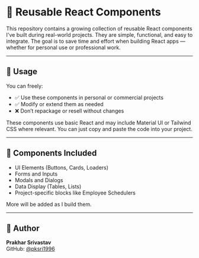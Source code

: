 # 🧩 Reusable React Components

This repository contains a growing collection of reusable React components I've built during real-world projects. They are simple, functional, and easy to integrate. The goal is to save time and effort when building React apps — whether for personal use or professional work.

---

## 🚀 Usage

You can freely:

- ✅ Use these components in personal or commercial projects  
- ✅ Modify or extend them as needed  
- ❌ Don’t repackage or resell without changes

These components use basic React and may include Material UI or Tailwind CSS where relevant. You can just copy and paste the code into your project.

---

## 📁 Components Included

- UI Elements (Buttons, Cards, Loaders)
- Forms and Inputs
- Modals and Dialogs
- Data Display (Tables, Lists)
- Project-specific blocks like Employee Schedulers

More will be added as I build them.

---

## 👤 Author

**Prakhar Srivastav**  
GitHub: [@pksri1996](https://github.com/pksri1996)

